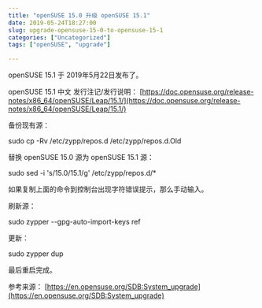 ```yaml
---
title: "openSUSE 15.0 升级 openSUSE 15.1"
date: 2019-05-24T18:27:00
slug: upgrade-opensuse-15-0-to-opensuse-15-1
categories: ["Uncategorized"]
tags: ["openSUSE", "upgrade"]

---
```


openSUSE 15.1 于 2019年5月22日发布了。





openSUSE 15.1 中文 发行注记/发行说明： [https://doc.opensuse.org/release-notes/x86_64/openSUSE/Leap/15.1/](https://doc.opensuse.org/release-notes/x86_64/openSUSE/Leap/15.1/)





备份现有源：




sudo cp -Rv /etc/zypp/repos.d /etc/zypp/repos.d.Old




替换 openSUSE 15.0 源为 openSUSE 15.1 源：




sudo sed -i 's/15.0/15.1/g' /etc/zypp/repos.d/*




如果复制上面的命令到控制台出现字符错误提示，那么手动输入。





刷新源：




sudo zypper --gpg-auto-import-keys ref




更新：




sudo zypper dup




最后重启完成。





参考来源： [https://en.opensuse.org/SDB:System_upgrade](https://en.opensuse.org/SDB:System_upgrade)